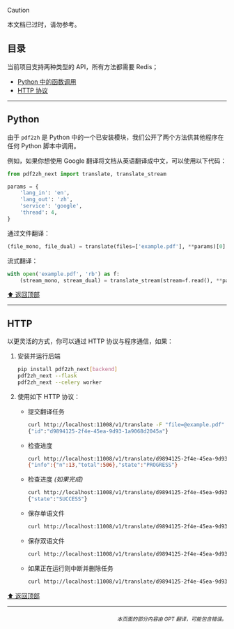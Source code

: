 > [!CAUTION]
>
> 本文档已过时，请勿参考。

<h2 id="目录">目录</h2>
当前项目支持两种类型的 API，所有方法都需要 Redis；

- [Python 中的函数调用](#api-python)
- [HTTP 协议](#api-http)

---

<h2 id="api-python">Python</h2>

由于 `pdf2zh` 是 Python 中的一个已安装模块，我们公开了两个方法供其他程序在任何 Python 脚本中调用。

例如，如果你想使用 Google 翻译将文档从英语翻译成中文，可以使用以下代码：

```python
from pdf2zh_next import translate, translate_stream

params = {
    'lang_in': 'en',
    'lang_out': 'zh',
    'service': 'google',
    'thread': 4,
}
```
通过文件翻译：
```python
(file_mono, file_dual) = translate(files=['example.pdf'], **params)[0]
```
流式翻译：
```python
with open('example.pdf', 'rb') as f:
    (stream_mono, stream_dual) = translate_stream(stream=f.read(), **params)
```

[⬆️ 返回顶部](#目录)

---

<h2 id="api-http">HTTP</h2>

以更灵活的方式，你可以通过 HTTP 协议与程序通信，如果：

1. 安装并运行后端

   ```bash
   pip install pdf2zh_next[backend]
   pdf2zh_next --flask
   pdf2zh_next --celery worker
   ```

2. 使用如下 HTTP 协议：

   - 提交翻译任务

     ```bash
     curl http://localhost:11008/v1/translate -F "file=@example.pdf" -F "data={\"lang_in\":\"en\",\"lang_out\":\"zh\",\"service\":\"google\",\"thread\":4}"
     {"id":"d9894125-2f4e-45ea-9d93-1a9068d2045a"}
     ```

   - 检查进度

     ```bash
     curl http://localhost:11008/v1/translate/d9894125-2f4e-45ea-9d93-1a9068d2045a
     {"info":{"n":13,"total":506},"state":"PROGRESS"}
     ```

   - 检查进度 _(如果完成)_

     ```bash
     curl http://localhost:11008/v1/translate/d9894125-2f4e-45ea-9d93-1a9068d2045a
     {"state":"SUCCESS"}
     ```

   - 保存单语文件

     ```bash
     curl http://localhost:11008/v1/translate/d9894125-2f4e-45ea-9d93-1a9068d2045a/mono --output example-mono.pdf
     ```

   - 保存双语文件

     ```bash
     curl http://localhost:11008/v1/translate/d9894125-2f4e-45ea-9d93-1a9068d2045a/dual --output example-dual.pdf
     ```

   - 如果正在运行则中断并删除任务
     ```bash
     curl http://localhost:11008/v1/translate/d9894125-2f4e-45ea-9d93-1a9068d2045a -X DELETE
     ```

[⬆️ 返回顶部](#目录)

---

<div align="right"> 
<h6><small>本页面的部分内容由 GPT 翻译，可能包含错误。</small></h6>